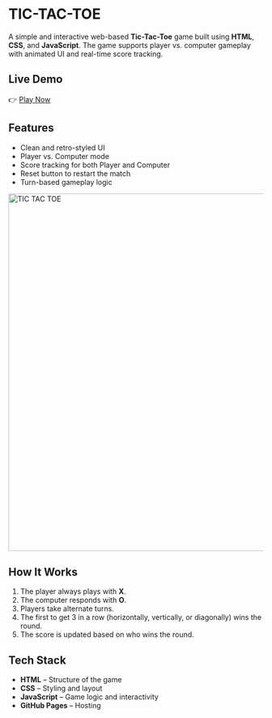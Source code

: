 #  TIC-TAC-TOE

A simple and interactive web-based **Tic-Tac-Toe** game built using **HTML**, **CSS**, and **JavaScript**. The game supports player vs. computer gameplay with animated UI and real-time score tracking.

##  Live Demo
👉 [Play Now](https://sarthakb317.github.io/TIC-TAC-TOE-/)

##  Features

-  Clean and retro-styled UI
-  Player vs. Computer mode
-  Score tracking for both Player and Computer
-  Reset button to restart the match
-  Turn-based gameplay logic

<img width="716" height="705" alt="TIC TAC TOE" src="https://github.com/user-attachments/assets/328ecd46-949a-424a-9fa4-1a2b6e3b34b1" />

##  How It Works

1. The player always plays with **X**.
2. The computer responds with **O**.
3. Players take alternate turns.
4. The first to get 3 in a row (horizontally, vertically, or diagonally) wins the round.
5. The score is updated based on who wins the round.

##  Tech Stack

- **HTML** – Structure of the game
- **CSS** – Styling and layout
- **JavaScript** – Game logic and interactivity
- **GitHub Pages** – Hosting



